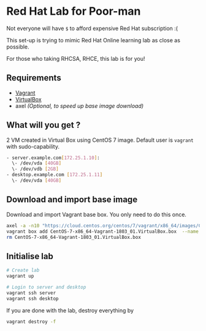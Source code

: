 # Red Hat Lab for Poor-man

Not everyone will have `$` to afford expensive Red Hat subscription :(

This set-up is trying to mimic Red Hat Online learning lab as close as possible.

For those who taking RHCSA, RHCE, this lab is for you!

## Requirements

- [Vagrant](https://www.vagrantup.com/)
- [VirtualBox](https://www.virtualbox.org/wiki/Downloads)
- axel *(Optional, to speed up base image download)*

## What will you get ?
2 VM created in Virtual Box using CentOS 7 image. Default user is `vagrant` with sudo-capability.

```bash
- server.example.com[172.25.1.10]:
  \- /dev/vda [40GB]
  \- /dev/vdb [2GB] 
- desktop.example.com [172.25.1.11]
  \- /dev/vda [40GB]
```


## Download and import base image

Download and import Vagrant base box. You only need to do this once.

```bash
axel -a -n10 "https://cloud.centos.org/centos/7/vagrant/x86_64/images/CentOS-7-x86_64-Vagrant-1803_01.VirtualBox.box"
vagrant box add CentOS-7-x86_64-Vagrant-1803_01.VirtualBox.box  --name "centos/7"
rm CentOS-7-x86_64-Vagrant-1803_01.VirtualBox.box
```

## Initialise lab

```bash
# Create lab
vagrant up

# Login to server and desktop
vagrant ssh server
vagrant ssh desktop
```

If you are done with the lab, destroy everything by

```bash
vagrant destroy -f
```


